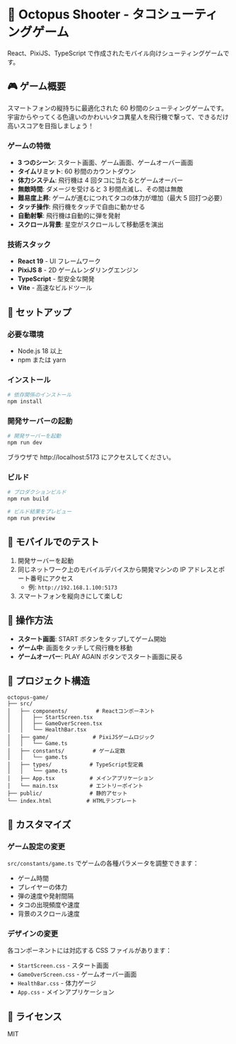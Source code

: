 # 🐙 Octopus Shooter - タコシューティングゲーム

React、PixiJS、TypeScript で作成されたモバイル向けシューティングゲームです。

## 🎮 ゲーム概要

スマートフォンの縦持ちに最適化された 60 秒間のシューティングゲームです。宇宙からやってくる色違いのかわいいタコ異星人を飛行機で撃って、できるだけ高いスコアを目指しましょう！

### ゲームの特徴

- **3 つのシーン**: スタート画面、ゲーム画面、ゲームオーバー画面
- **タイムリミット**: 60 秒間のカウントダウン
- **体力システム**: 飛行機は 4 回タコに当たるとゲームオーバー
- **無敵時間**: ダメージを受けると 3 秒間点滅し、その間は無敵
- **難易度上昇**: ゲームが進むにつれてタコの体力が増加（最大 5 回打つ必要）
- **タッチ操作**: 飛行機をタッチで自由に動かせる
- **自動射撃**: 飛行機は自動的に弾を発射
- **スクロール背景**: 星空がスクロールして移動感を演出

### 技術スタック

- **React 19** - UI フレームワーク
- **PixiJS 8** - 2D ゲームレンダリングエンジン
- **TypeScript** - 型安全な開発
- **Vite** - 高速なビルドツール

## 🚀 セットアップ

### 必要な環境

- Node.js 18 以上
- npm または yarn

### インストール

```bash
# 依存関係のインストール
npm install
```

### 開発サーバーの起動

```bash
# 開発サーバーを起動
npm run dev
```

ブラウザで http://localhost:5173 にアクセスしてください。

### ビルド

```bash
# プロダクションビルド
npm run build

# ビルド結果をプレビュー
npm run preview
```

## 📱 モバイルでのテスト

1. 開発サーバーを起動
2. 同じネットワーク上のモバイルデバイスから開発マシンの IP アドレスとポート番号にアクセス
   - 例: `http://192.168.1.100:5173`
3. スマートフォンを縦向きにして楽しむ

## 🎯 操作方法

- **スタート画面**: START ボタンをタップしてゲーム開始
- **ゲーム中**: 画面をタッチして飛行機を移動
- **ゲームオーバー**: PLAY AGAIN ボタンでスタート画面に戻る

## 📁 プロジェクト構造

```
octopus-game/
├── src/
│   ├── components/         # Reactコンポーネント
│   │   ├── StartScreen.tsx
│   │   ├── GameOverScreen.tsx
│   │   └── HealthBar.tsx
│   ├── game/              # PixiJSゲームロジック
│   │   └── Game.ts
│   ├── constants/         # ゲーム定数
│   │   └── game.ts
│   ├── types/            # TypeScript型定義
│   │   └── game.ts
│   ├── App.tsx           # メインアプリケーション
│   └── main.tsx          # エントリーポイント
├── public/               # 静的アセット
└── index.html           # HTMLテンプレート
```

## 🎨 カスタマイズ

### ゲーム設定の変更

`src/constants/game.ts` でゲームの各種パラメータを調整できます：

- ゲーム時間
- プレイヤーの体力
- 弾の速度や発射間隔
- タコの出現頻度や速度
- 背景のスクロール速度

### デザインの変更

各コンポーネントには対応する CSS ファイルがあります：

- `StartScreen.css` - スタート画面
- `GameOverScreen.css` - ゲームオーバー画面
- `HealthBar.css` - 体力ゲージ
- `App.css` - メインアプリケーション

## 📝 ライセンス

MIT
